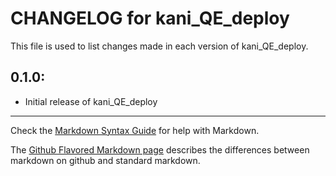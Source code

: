 # CHANGELOG for kani_QE_deploy

This file is used to list changes made in each version of kani_QE_deploy.

## 0.1.0:

* Initial release of kani_QE_deploy

- - -
Check the [Markdown Syntax Guide](http://daringfireball.net/projects/markdown/syntax) for help with Markdown.

The [Github Flavored Markdown page](http://github.github.com/github-flavored-markdown/) describes the differences between markdown on github and standard markdown.
